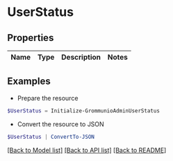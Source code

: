# UserStatus
## Properties

Name | Type | Description | Notes
------------ | ------------- | ------------- | -------------

## Examples

- Prepare the resource
```powershell
$UserStatus = Initialize-GrommunioAdminUserStatus 
```

- Convert the resource to JSON
```powershell
$UserStatus | ConvertTo-JSON
```

[[Back to Model list]](../README.md#documentation-for-models) [[Back to API list]](../README.md#documentation-for-api-endpoints) [[Back to README]](../README.md)

